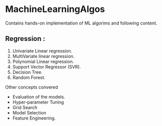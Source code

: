 # MachineLearningAlgos
Contains hands-on implementation of ML algorims and following content.

## Regression : 
1. Univariate Linear regression.
2. MultiVariate linear regression.
3. Polynomial Linear regression.
4. Support Vector Regressor (SVR).
5. Decision Tree.
6. Random Forest.

Other concepts convered

* Evaluation of the models.
* Hyper-parameter Tuning
* Grid Search 
* Model Selection
* Feature Engineering.



